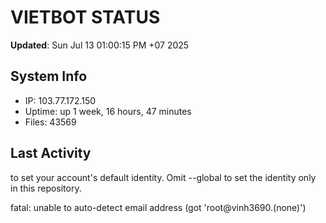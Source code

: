 # VIETBOT STATUS
**Updated**: Sun Jul 13 01:00:15 PM +07 2025

## System Info
- IP: 103.77.172.150
- Uptime: up 1 week, 16 hours, 47 minutes
- Files: 43569

## Last Activity

to set your account's default identity.
Omit --global to set the identity only in this repository.

fatal: unable to auto-detect email address (got 'root@vinh3690.(none)')

